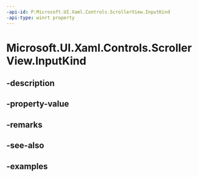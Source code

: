 ```yaml
---
-api-id: P:Microsoft.UI.Xaml.Controls.ScrollerView.InputKind
-api-type: winrt property
---
```


<!-- Property syntax.
public ScrollerInputKind InputKind { get;  set; }
-->

# Microsoft.UI.Xaml.Controls.ScrollerView.InputKind

## -description

## -property-value

## -remarks

## -see-also

## -examples

